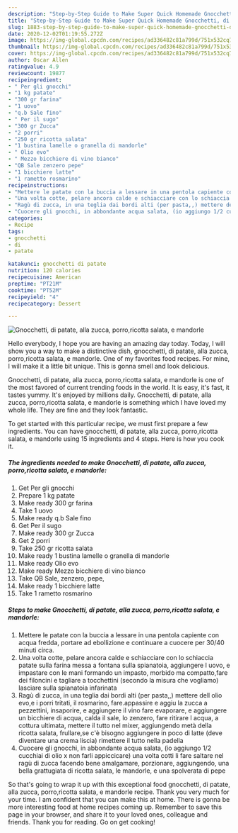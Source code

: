 ```yaml
---
description: "Step-by-Step Guide to Make Super Quick Homemade Gnocchetti, di patate, alla zucca, porro,ricotta salata, e mandorle"
title: "Step-by-Step Guide to Make Super Quick Homemade Gnocchetti, di patate, alla zucca, porro,ricotta salata, e mandorle"
slug: 1883-step-by-step-guide-to-make-super-quick-homemade-gnocchetti-di-patate-alla-zucca-porro-ricotta-salata-e-mandorle
date: 2020-12-02T01:19:55.272Z
image: https://img-global.cpcdn.com/recipes/ad336482c81a799d/751x532cq70/gnocchetti-di-patate-alla-zucca-porroricotta-salata-e-mandorle-recipe-main-photo.jpg
thumbnail: https://img-global.cpcdn.com/recipes/ad336482c81a799d/751x532cq70/gnocchetti-di-patate-alla-zucca-porroricotta-salata-e-mandorle-recipe-main-photo.jpg
cover: https://img-global.cpcdn.com/recipes/ad336482c81a799d/751x532cq70/gnocchetti-di-patate-alla-zucca-porroricotta-salata-e-mandorle-recipe-main-photo.jpg
author: Oscar Allen
ratingvalue: 4.9
reviewcount: 19877
recipeingredient:
- " Per gli gnocchi"
- "1 kg patate"
- "300 gr farina"
- "1 uovo"
- "q.b Sale fino"
- " Per il sugo"
- "300 gr Zucca"
- "2 porri"
- "250 gr ricotta salata"
- "1 bustina lamelle o granella di mandorle"
- " Olio evo"
- " Mezzo bicchiere di vino bianco"
- "QB Sale zenzero pepe"
- "1 bicchiere latte"
- "1 rametto rosmarino"
recipeinstructions:
- "Mettere le patate con la buccia a lessare in una pentola capiente con acqua fredda, portare ad ebollizione e continuare a cuocere per 30/40 minuti circa."
- "Una volta cotte, pelare ancora calde e schiacciare con lo schiaccia patate sulla farina messa a fontana sulla spianatoia, aggiungere l uovo, e impastare con le mani formando un impasto, morbido ma compatto,fare dei filoncini e tagliare a tocchettini (secondo la misura che vogliamo) lasciare sulla spianatoia infarinata"
- "Ragù di zucca, in una teglia dai bordi alti (per pasta,,) mettere dell olio evo,e i porri tritati, il rosmarino, fare.appassire e aggiu la zucca a pezzettini, insaporire, e aggiungere il vino fare evaporare, e aggiungere un bicchiere di acqua, calda il sale, lo zenzero, fare ritirare l acqua, a cottura ultimata, mettere il tutto nel mixer, aggiungendo metà della ricotta salata, frullare,se c&#39;è bisogno aggiungere in poco di latte (deve diventare una crema liscia) rimettere il tutto nella padella"
- "Cuocere gli gnocchi, in abbondante acqua salata, (io aggiungo 1/2 cucchiai di olio x non farli appiccicare) una volta cotti li fare saltare nel ragù di zucca facendo bene amalgamare, porzionare, aggiungendo, una bella grattugiata di ricotta salata, le mandorle, e una spolverata di pepe"
categories:
- Recipe
tags:
- gnocchetti
- di
- patate

katakunci: gnocchetti di patate 
nutrition: 120 calories
recipecuisine: American
preptime: "PT21M"
cooktime: "PT52M"
recipeyield: "4"
recipecategory: Dessert

---
```



![Gnocchetti, di patate, alla zucca, porro,ricotta salata, e mandorle](https://img-global.cpcdn.com/recipes/ad336482c81a799d/751x532cq70/gnocchetti-di-patate-alla-zucca-porroricotta-salata-e-mandorle-recipe-main-photo.jpg)

Hello everybody, I hope you are having an amazing day today. Today, I will show you a way to make a distinctive dish, gnocchetti, di patate, alla zucca, porro,ricotta salata, e mandorle. One of my favorites food recipes. For mine, I will make it a little bit unique. This is gonna smell and look delicious.



Gnocchetti, di patate, alla zucca, porro,ricotta salata, e mandorle is one of the most favored of current trending foods in the world. It is easy, it's fast, it tastes yummy. It's enjoyed by millions daily. Gnocchetti, di patate, alla zucca, porro,ricotta salata, e mandorle is something which I have loved my whole life. They are fine and they look fantastic.


To get started with this particular recipe, we must first prepare a few ingredients. You can have gnocchetti, di patate, alla zucca, porro,ricotta salata, e mandorle using 15 ingredients and 4 steps. Here is how you cook it.

<!--inarticleads1-->

##### The ingredients needed to make Gnocchetti, di patate, alla zucca, porro,ricotta salata, e mandorle:

1. Get  Per gli gnocchi
1. Prepare 1 kg patate
1. Make ready 300 gr farina
1. Take 1 uovo
1. Make ready q.b Sale fino
1. Get  Per il sugo
1. Make ready 300 gr Zucca
1. Get 2 porri
1. Take 250 gr ricotta salata
1. Make ready 1 bustina lamelle o granella di mandorle
1. Make ready  Olio evo
1. Make ready  Mezzo bicchiere di vino bianco
1. Take QB Sale, zenzero, pepe,
1. Make ready 1 bicchiere latte
1. Take 1 rametto rosmarino




<!--inarticleads2-->

##### Steps to make Gnocchetti, di patate, alla zucca, porro,ricotta salata, e mandorle:

1. Mettere le patate con la buccia a lessare in una pentola capiente con acqua fredda, portare ad ebollizione e continuare a cuocere per 30/40 minuti circa.
1. Una volta cotte, pelare ancora calde e schiacciare con lo schiaccia patate sulla farina messa a fontana sulla spianatoia, aggiungere l uovo, e impastare con le mani formando un impasto, morbido ma compatto,fare dei filoncini e tagliare a tocchettini (secondo la misura che vogliamo) lasciare sulla spianatoia infarinata
1. Ragù di zucca, in una teglia dai bordi alti (per pasta,,) mettere dell olio evo,e i porri tritati, il rosmarino, fare.appassire e aggiu la zucca a pezzettini, insaporire, e aggiungere il vino fare evaporare, e aggiungere un bicchiere di acqua, calda il sale, lo zenzero, fare ritirare l acqua, a cottura ultimata, mettere il tutto nel mixer, aggiungendo metà della ricotta salata, frullare,se c&#39;è bisogno aggiungere in poco di latte (deve diventare una crema liscia) rimettere il tutto nella padella
1. Cuocere gli gnocchi, in abbondante acqua salata, (io aggiungo 1/2 cucchiai di olio x non farli appiccicare) una volta cotti li fare saltare nel ragù di zucca facendo bene amalgamare, porzionare, aggiungendo, una bella grattugiata di ricotta salata, le mandorle, e una spolverata di pepe




So that's going to wrap it up with this exceptional food gnocchetti, di patate, alla zucca, porro,ricotta salata, e mandorle recipe. Thank you very much for your time. I am confident that you can make this at home. There is gonna be more interesting food at home recipes coming up. Remember to save this page in your browser, and share it to your loved ones, colleague and friends. Thank you for reading. Go on get cooking!
